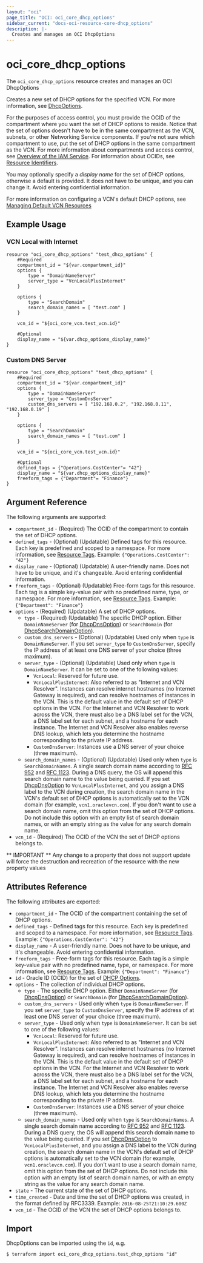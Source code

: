 ```yaml
---
layout: "oci"
page_title: "OCI: oci_core_dhcp_options"
sidebar_current: "docs-oci-resource-core-dhcp_options"
description: |-
  Creates and manages an OCI DhcpOptions
---
```


# oci_core_dhcp_options
The `oci_core_dhcp_options` resource creates and manages an OCI DhcpOptions

Creates a new set of DHCP options for the specified VCN. For more information, see
[DhcpOptions](https://docs.us-phoenix-1.oraclecloud.com/api/#/en/iaas/20160918/DhcpOptions/).

For the purposes of access control, you must provide the OCID of the compartment where you want the set of
DHCP options to reside. Notice that the set of options doesn't have to be in the same compartment as the VCN,
subnets, or other Networking Service components. If you're not sure which compartment to use, put the set
of DHCP options in the same compartment as the VCN. For more information about compartments and access control, see
[Overview of the IAM Service](https://docs.us-phoenix-1.oraclecloud.com/Content/Identity/Concepts/overview.htm). For information about OCIDs, see
[Resource Identifiers](https://docs.us-phoenix-1.oraclecloud.com/Content/General/Concepts/identifiers.htm).

You may optionally specify a *display name* for the set of DHCP options, otherwise a default is provided.
It does not have to be unique, and you can change it. Avoid entering confidential information.

For more information on configuring a VCN's default DHCP options, see [Managing Default VCN Resources](/docs/providers/oci/guides/managing_default_resources.html)

## Example Usage

### VCN Local with Internet

```hcl
resource "oci_core_dhcp_options" "test_dhcp_options" {
	#Required
	compartment_id = "${var.compartment_id}"
	options {
        type = "DomainNameServer"
        server_type = "VcnLocalPlusInternet"
	}
	
    options {
        type = "SearchDomain"
        search_domain_names = [ "test.com" ]
    }
	
	vcn_id = "${oci_core_vcn.test_vcn.id}"

	#Optional
	display_name = "${var.dhcp_options_display_name}"
}
```

### Custom DNS Server

```hcl
resource "oci_core_dhcp_options" "test_dhcp_options" {
	#Required
	compartment_id = "${var.compartment_id}"
	options {
        type = "DomainNameServer"
        server_type = "CustomDnsServer"
        custom_dns_servers = [ "192.168.0.2", "192.168.0.11", "192.168.0.19" ]
	}
	
    options {
        type = "SearchDomain"
        search_domain_names = [ "test.com" ]
    }
	
	vcn_id = "${oci_core_vcn.test_vcn.id}"

	#Optional
	defined_tags = {"Operations.CostCenter"= "42"}
	display_name = "${var.dhcp_options_display_name}"
	freeform_tags = {"Department"= "Finance"}
}
```

## Argument Reference

The following arguments are supported:

* `compartment_id` - (Required) The OCID of the compartment to contain the set of DHCP options.
* `defined_tags` - (Optional) (Updatable) Defined tags for this resource. Each key is predefined and scoped to a namespace. For more information, see [Resource Tags](https://docs.us-phoenix-1.oraclecloud.com/Content/General/Concepts/resourcetags.htm).  Example: `{"Operations.CostCenter": "42"}` 
* `display_name` - (Optional) (Updatable) A user-friendly name. Does not have to be unique, and it's changeable. Avoid entering confidential information.
* `freeform_tags` - (Optional) (Updatable) Free-form tags for this resource. Each tag is a simple key-value pair with no predefined name, type, or namespace. For more information, see [Resource Tags](https://docs.us-phoenix-1.oraclecloud.com/Content/General/Concepts/resourcetags.htm).  Example: `{"Department": "Finance"}` 
* `options` - (Required) (Updatable) A set of DHCP options.
	* `type` - (Required) (Updatable) The specific DHCP option. Either `DomainNameServer` (for [DhcpDnsOption](https://docs.us-phoenix-1.oraclecloud.com/api/#/en/iaas/20160918/DhcpDnsOption/)) or `SearchDomain` (for [DhcpSearchDomainOption](https://docs.us-phoenix-1.oraclecloud.com/api/#/en/iaas/20160918/DhcpSearchDomainOption/)). 
	* `custom_dns_servers` -  (Optional) (Updatable) Used only when `type` is `DomainNameServer`. If you set `server_type` to `CustomDnsServer`, specify the IP address of at least one DNS server of your choice (three maximum).
	* `server_type` - (Optional) (Updatable) Used only when `type` is `DomainNameServer`. It can be set to one of the following values: 
	    * `VcnLocal`: Reserved for future use.
	    * `VcnLocalPlusInternet`: Also referred to as "Internet and VCN Resolver". Instances can resolve internet hostnames (no Internet Gateway is required), and can resolve hostnames of instances in the VCN. This is the default value in the default set of DHCP options in the VCN. For the Internet and VCN Resolver to work across the VCN, there must also be a DNS label set for the VCN, a DNS label set for each subnet, and a hostname for each instance. The Internet and VCN Resolver also enables reverse DNS lookup, which lets you determine the hostname corresponding to the private IP address.
	    * `CustomDnsServer`: Instances use a DNS server of your choice (three maximum).
	* `search_domain_names` - (Optional) (Updatable) Used only when `type` is `SearchDomainNames`. A single search domain name according to [RFC 952](https://tools.ietf.org/html/rfc952) and [RFC 1123](https://tools.ietf.org/html/rfc1123). During a DNS query,
                              the OS will append this search domain name to the value being queried.
                              If you set [DhcpDnsOption](https://docs.us-phoenix-1.oraclecloud.com/api/#/en/iaas/20160918/DhcpDnsOption/) to `VcnLocalPlusInternet`,
                              and you assign a DNS label to the VCN during creation, the search domain name in the
                              VCN's default set of DHCP options is automatically set to the VCN domain (for example, `vcn1.oraclevcn.com`).
                              If you don't want to use a search domain name, omit this option from the set of DHCP options. Do not include this option with an empty list
                              of search domain names, or with an empty string as the value for any search domain name.
* `vcn_id` - (Required) The OCID of the VCN the set of DHCP options belongs to.


** IMPORTANT **
Any change to a property that does not support update will force the destruction and recreation of the resource with the new property values

## Attributes Reference

The following attributes are exported:

* `compartment_id` - The OCID of the compartment containing the set of DHCP options.
* `defined_tags` - Defined tags for this resource. Each key is predefined and scoped to a namespace. For more information, see [Resource Tags](https://docs.us-phoenix-1.oraclecloud.com/Content/General/Concepts/resourcetags.htm).  Example: `{"Operations.CostCenter": "42"}` 
* `display_name` - A user-friendly name. Does not have to be unique, and it's changeable. Avoid entering confidential information. 
* `freeform_tags` - Free-form tags for this resource. Each tag is a simple key-value pair with no predefined name, type, or namespace. For more information, see [Resource Tags](https://docs.us-phoenix-1.oraclecloud.com/Content/General/Concepts/resourcetags.htm).  Example: `{"Department": "Finance"}` 
* `id` - Oracle ID (OCID) for the set of [DHCP Options](https://docs.us-phoenix-1.oraclecloud.com/api/#/en/iaas/20160918/DhcpDnsOption/).
* `options` - The collection of individual DHCP options.
	* `type` - The specific DHCP option. Either `DomainNameServer` (for [DhcpDnsOption](https://docs.us-phoenix-1.oraclecloud.com/api/#/en/iaas/20160918/DhcpDnsOption/)) or `SearchDomain` (for [DhcpSearchDomainOption](https://docs.us-phoenix-1.oraclecloud.com/api/#/en/iaas/20160918/DhcpSearchDomainOption/)). 
	* `custom_dns_servers` -  Used only when `type` is `DomainNameServer`. If you set `server_type` to `CustomDnsServer`, specify the IP address of at least one DNS server of your choice (three maximum).
	* `server_type` - Used only when `type` is `DomainNameServer`. It can be set to one of the following values: 
	    * `VcnLocal`: Reserved for future use.
	    * `VcnLocalPlusInternet`: Also referred to as "Internet and VCN Resolver". Instances can resolve internet hostnames (no Internet Gateway is required), and can resolve hostnames of instances in the VCN. This is the default value in the default set of DHCP options in the VCN. For the Internet and VCN Resolver to work across the VCN, there must also be a DNS label set for the VCN, a DNS label set for each subnet, and a hostname for each instance. The Internet and VCN Resolver also enables reverse DNS lookup, which lets you determine the hostname corresponding to the private IP address.
	    * `CustomDnsServer`: Instances use a DNS server of your choice (three maximum).
	* `search_domain_names` - Used only when `type` is `SearchDomainNames`. A single search domain name according to [RFC 952](https://tools.ietf.org/html/rfc952) and [RFC 1123](https://tools.ietf.org/html/rfc1123). During a DNS query,
                              the OS will append this search domain name to the value being queried.
                              If you set [DhcpDnsOption](https://docs.us-phoenix-1.oraclecloud.com/api/#/en/iaas/20160918/DhcpDnsOption/) to `VcnLocalPlusInternet`,
                              and you assign a DNS label to the VCN during creation, the search domain name in the
                              VCN's default set of DHCP options is automatically set to the VCN domain (for example, `vcn1.oraclevcn.com`).
                              If you don't want to use a search domain name, omit this option from the set of DHCP options. Do not include this option with an empty list
                              of search domain names, or with an empty string as the value for any search domain name.
* `state` - The current state of the set of DHCP options.
* `time_created` - Date and time the set of DHCP options was created, in the format defined by RFC3339.  Example: `2016-08-25T21:10:29.600Z` 
* `vcn_id` - The OCID of the VCN the set of DHCP options belongs to.

## Import

DhcpOptions can be imported using the `id`, e.g.

```
$ terraform import oci_core_dhcp_options.test_dhcp_options "id"
```
